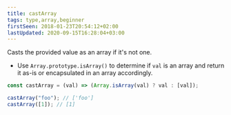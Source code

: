 ```yaml
---
title: castArray
tags: type,array,beginner
firstSeen: 2018-01-23T20:54:12+02:00
lastUpdated: 2020-09-15T16:28:04+03:00
---
```


Casts the provided value as an array if it's not one.

- Use `Array.prototype.isArray()` to determine if `val` is an array and return it as-is or encapsulated in an array accordingly.

```js
const castArray = (val) => (Array.isArray(val) ? val : [val]);
```

```js
castArray("foo"); // ['foo']
castArray([1]); // [1]
```
